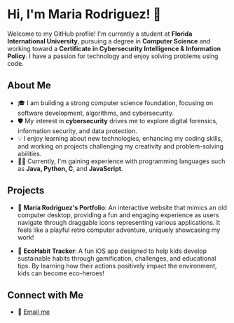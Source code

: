 # Hi, I'm Maria Rodriguez! 👋

Welcome to my GitHub profile! I'm currently a student at **Florida International University**, pursuing a degree in **Computer Science** and working toward a **Certificate in Cybersecurity Intelligence & Information Policy**. I have a passion for technology and enjoy solving problems using code.

## About Me

- 🎓 I am building a strong computer science foundation, focusing on software development, algorithms, and cybersecurity.
- 🛡️ My interest in **cybersecurity** drives me to explore digital forensics, information security, and data protection.
- 💡 I enjoy learning about new technologies, enhancing my coding skills, and working on projects challenging my creativity and problem-solving abilities.
- 🧑‍💻 Currently, I'm gaining experience with programming languages such as **Java, Python, C**, and **JavaScript**.

## Projects

- 🎨 **Maria Rodriguez's Portfolio**: An interactive website that mimics an old computer desktop, providing a fun and engaging experience as users navigate through draggable icons representing various applications. It feels like a playful retro computer adventure, uniquely showcasing my work!
  
- 🌱 **EcoHabit Tracker**: A fun iOS app designed to help kids develop sustainable habits through gamification, challenges, and educational tips. By learning how their actions positively impact the environment, kids can become eco-heroes!

## Connect with Me

- 📧 [Email me](mailto:mrodr.contact@gmail.com)
